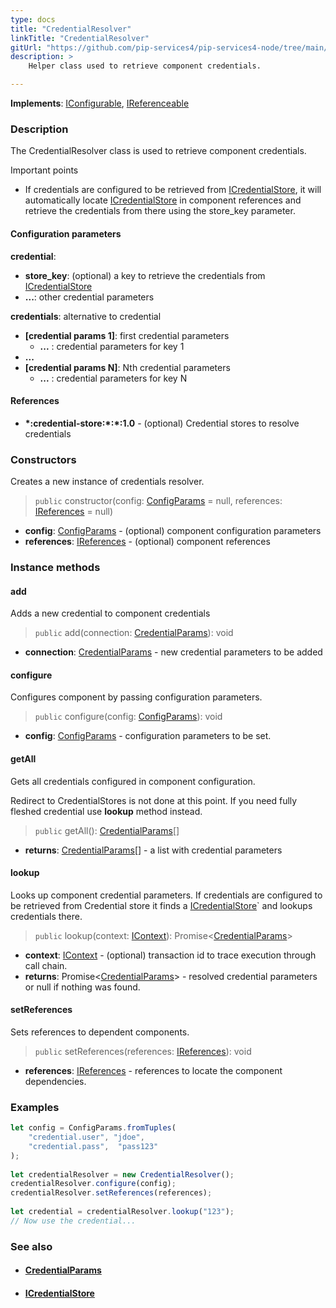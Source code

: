 ```yaml
---
type: docs
title: "CredentialResolver"
linkTitle: "CredentialResolver"
gitUrl: "https://github.com/pip-services4/pip-services4-node/tree/main/pip-services4-config-node"
description: >
    Helper class used to retrieve component credentials.

---
```


**Implements**: [IConfigurable](../../../commons/config/iconfigurable), [IReferenceable](../../../commons/refer/ireferenceable)

### Description

The CredentialResolver class is used to retrieve component credentials.

Important points

- If credentials are configured to be retrieved from [ICredentialStore](../icredential_store), it will automatically locate [ICredentialStore](../icredential_store) in component references and retrieve the credentials from there using the store_key parameter.

#### Configuration parameters

**credential**: 
- **store_key**: (optional) a key to retrieve the credentials from [ICredentialStore](../icredential_store)
- **...**: other credential parameters

**credentials**: alternative to credential
- **[credential params 1]**: first credential parameters
    - **...** : credential parameters for key 1
- **...**
- **[credential params N]**:       Nth credential parameters
    - **...** : credential parameters for key N

#### References
- **\*:credential-store:\*:\*:1.0** -  (optional) Credential stores to resolve credentials


### Constructors
Creates a new instance of credentials resolver.

> `public` constructor(config: [ConfigParams](../../../components/config/config_params) = null, references: [IReferences](../../../commons/refer/ireferences) = null)

- **config**: [ConfigParams](../../../components/config/config_params) - (optional) component configuration parameters
- **references**: [IReferences](../../../commons/refer/ireferences) - (optional) component references


### Instance methods

#### add
Adds a new credential to component credentials

> `public` add(connection: [CredentialParams](../credential_params)): void

- **connection**: [CredentialParams](../credential_params) - new credential parameters to be added


#### configure
Configures component by passing configuration parameters.

> `public` configure(config: [ConfigParams](../../../components/config/config_params)): void

- **config**: [ConfigParams](../../../components/config/config_params) - configuration parameters to be set.


#### getAll
Gets all credentials configured in component configuration.

Redirect to CredentialStores is not done at this point.
If you need fully fleshed credential use **lookup** method instead.

> `public` getAll(): [CredentialParams](../credential_params)[]

- **returns**: [CredentialParams](../credential_params)[] - a list with credential parameters


#### lookup
Looks up component credential parameters. If credentials are configured to be retrieved
from Credential store it finds a [ICredentialStore](../icredential_store)` and lookups credentials there.

> `public` lookup(context: [IContext](../../../components/context/icontext)): Promise<[CredentialParams](../credential_params)>

- **context**: [IContext](../../../components/context/icontext) - (optional) transaction id to trace execution through call chain.
- **returns**: Promise<[CredentialParams](../credential_params)> - resolved credential parameters or null if nothing was found.


#### setReferences
Sets references to dependent components.

> `public` setReferences(references: [IReferences](../../../commons/refer/ireferences)): void

- **references**: [IReferences](../../../commons/refer/ireferences) - references to locate the component dependencies.

### Examples
```typescript
let config = ConfigParams.fromTuples(
    "credential.user", "jdoe",
    "credential.pass",  "pass123"
);
     
let credentialResolver = new CredentialResolver();
credentialResolver.configure(config);
credentialResolver.setReferences(references);
    
let credential = credentialResolver.lookup("123");
// Now use the credential...
```


### See also
- #### [CredentialParams](../credential_params)
- #### [ICredentialStore](../icredential_store)
